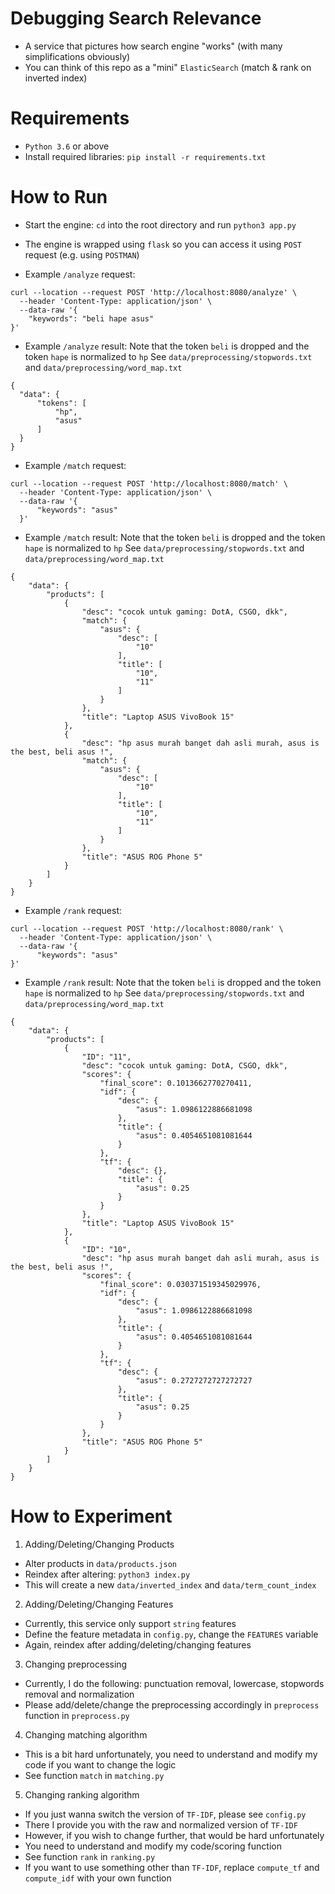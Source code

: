 # Debugging Search Relevance

- A service that pictures how search engine "works" (with many simplifications obviously)
- You can think of this repo as a "mini" `ElasticSearch` (match & rank on inverted index)

# Requirements

- `Python 3.6` or above
- Install required libraries: `pip install -r requirements.txt`

# How to Run

- Start the engine: `cd` into the root directory and run `python3 app.py`
- The engine is wrapped using `flask` so you can access it using `POST` request (e.g. using `POSTMAN`)

- Example `/analyze` request:
```
curl --location --request POST 'http://localhost:8080/analyze' \
  --header 'Content-Type: application/json' \
  --data-raw '{
    "keywords": "beli hape asus"
}'
```
- Example `/analyze` result:
Note that the token `beli` is dropped and the token `hape` is normalized to `hp`
See `data/preprocessing/stopwords.txt` and `data/preprocessing/word_map.txt`
```
{
  "data": {
      "tokens": [
          "hp",
          "asus"
      ]
  }
}
```

- Example `/match` request:
```
curl --location --request POST 'http://localhost:8080/match' \
  --header 'Content-Type: application/json' \
  --data-raw '{
      "keywords": "asus"
  }'
```
- Example `/match` result:
Note that the token `beli` is dropped and the token `hape` is normalized to `hp`
See `data/preprocessing/stopwords.txt` and `data/preprocessing/word_map.txt`
```
{
    "data": {
        "products": [
            {
                "desc": "cocok untuk gaming: DotA, CSGO, dkk",
                "match": {
                    "asus": {
                        "desc": [
                            "10"
                        ],
                        "title": [
                            "10",
                            "11"
                        ]
                    }
                },
                "title": "Laptop ASUS VivoBook 15"
            },
            {
                "desc": "hp asus murah banget dah asli murah, asus is the best, beli asus !",
                "match": {
                    "asus": {
                        "desc": [
                            "10"
                        ],
                        "title": [
                            "10",
                            "11"
                        ]
                    }
                },
                "title": "ASUS ROG Phone 5"
            }
        ]
    }
}
```

- Example `/rank` request:
```
curl --location --request POST 'http://localhost:8080/rank' \
  --header 'Content-Type: application/json' \
  --data-raw '{
      "keywords": "asus"
}'
```
- Example `/rank` result:
Note that the token `beli` is dropped and the token `hape` is normalized to `hp`
See `data/preprocessing/stopwords.txt` and `data/preprocessing/word_map.txt`
```
{
    "data": {
        "products": [
            {
                "ID": "11",
                "desc": "cocok untuk gaming: DotA, CSGO, dkk",
                "scores": {
                    "final_score": 0.1013662770270411,
                    "idf": {
                        "desc": {
                            "asus": 1.0986122886681098
                        },
                        "title": {
                            "asus": 0.4054651081081644
                        }
                    },
                    "tf": {
                        "desc": {},
                        "title": {
                            "asus": 0.25
                        }
                    }
                },
                "title": "Laptop ASUS VivoBook 15"
            },
            {
                "ID": "10",
                "desc": "hp asus murah banget dah asli murah, asus is the best, beli asus !",
                "scores": {
                    "final_score": 0.030371519345029976,
                    "idf": {
                        "desc": {
                            "asus": 1.0986122886681098
                        },
                        "title": {
                            "asus": 0.4054651081081644
                        }
                    },
                    "tf": {
                        "desc": {
                            "asus": 0.2727272727272727
                        },
                        "title": {
                            "asus": 0.25
                        }
                    }
                },
                "title": "ASUS ROG Phone 5"
            }
        ]
    }
}
```

# How to Experiment

1. Adding/Deleting/Changing Products

- Alter products in `data/products.json`
- Reindex after altering: `python3 index.py`
- This will create a new `data/inverted_index` and `data/term_count_index`

2. Adding/Deleting/Changing Features

- Currently, this service only support `string` features
- Define the feature metadata in `config.py`, change the `FEATURES` variable
- Again, reindex after adding/deleting/changing features

3. Changing preprocessing

- Currently, I do the following: punctuation removal, lowercase, stopwords removal and normalization
- Please add/delete/change the preprocessing accordingly in `preprocess` function in `preprocess.py`

4. Changing matching algorithm

- This is a bit hard unfortunately, you need to understand and modify my code if you want to change the logic
- See function `match` in `matching.py`

5. Changing ranking algorithm

- If you just wanna switch the version of `TF-IDF`, please see `config.py`
- There I provide you with the raw and normalized version of `TF-IDF`
- However, if you wish to change further, that would be hard unfortunately
- You need to understand and modify my code/scoring function
- See function `rank` in `ranking.py`
- If you want to use something other than `TF-IDF`, replace `compute_tf` and `compute_idf` with your own function
